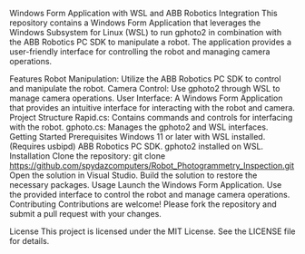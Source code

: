 Windows Form Application with WSL and ABB Robotics Integration
This repository contains a Windows Form Application that leverages the Windows Subsystem for Linux (WSL) to run gphoto2 in combination with the ABB Robotics PC SDK to manipulate a robot. The application provides a user-friendly interface for controlling the robot and managing camera operations.

Features
Robot Manipulation: Utilize the ABB Robotics PC SDK to control and manipulate the robot.
Camera Control: Use gphoto2 through WSL to manage camera operations.
User Interface: A Windows Form Application that provides an intuitive interface for interacting with the robot and camera.
Project Structure
Rapid.cs: Contains commands and controls for interfacing with the robot.
gphoto.cs: Manages the gphoto2 and WSL interfaces.
Getting Started
Prerequisites
Windows 11 or later with WSL installed. (Requires usbipd)
ABB Robotics PC SDK.
gphoto2 installed on WSL.
Installation
Clone the repository:
git clone https://github.com/spydazcomputers/Robot_Photogrammetry_Inspection.git
Open the solution in Visual Studio.
Build the solution to restore the necessary packages.
Usage
Launch the Windows Form Application.
Use the provided interface to control the robot and manage camera operations.
Contributing
Contributions are welcome! Please fork the repository and submit a pull request with your changes.

License
This project is licensed under the MIT License. See the LICENSE file for details.
